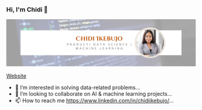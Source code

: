 ### Hi, I'm Chidi 👋
![My Photo](chidi_photo.png)


[Website](https://chidiikebujo.com/) 
- 👀 I’m interested in solving data-related problems...
- 💞️ I’m looking to collaborate on AI & machine learning projects...
- 📫 How to reach me https://www.linkedin.com/in/chidiikebujo/...

<!---
Chidi-nma/Chidi-nma is a ✨ special ✨ repository because its `README.md` (this file) appears on your GitHub profile.
You can click the Preview link to take a look at your changes.
--->
